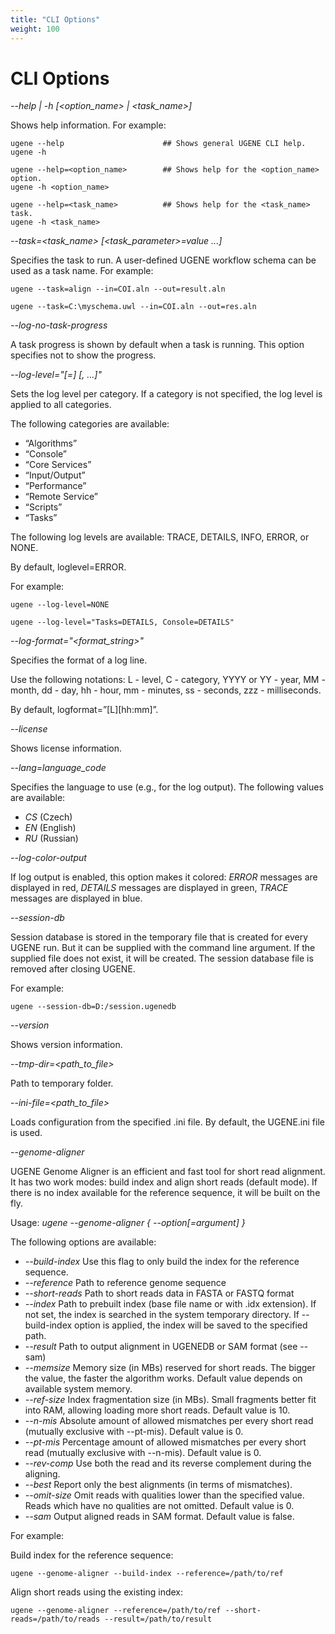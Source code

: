 ```yaml
---
title: "CLI Options"
weight: 100
---
```


# CLI Options

_\--help | -h \[<option\_name> | <task\_name>\]_

Shows help information. For example:

```shell
ugene --help                      ## Shows general UGENE CLI help.
ugene -h

ugene --help=<option_name>        ## Shows help for the <option_name> option.
ugene -h <option_name>

ugene --help=<task_name>          ## Shows help for the <task_name> task.
ugene -h <task_name>
```

_\--task=<task_name> \[<task_parameter>=value ...\]_

Specifies the task to run. A user-defined UGENE workflow schema can be used as a task name. For example:

```shell
ugene --task=align --in=COI.aln --out=result.aln

ugene --task=C:\myschema.uwl --in=COI.aln --out=res.aln
```

_\--log-no-task-progress_

A task progress is shown by default when a task is running. This option specifies not to show the progress.

_\--log-level="\[<category1>=\]<level1> \[, ...\]"_

Sets the log level per category. If a category is not specified, the log level is applied to all categories.

The following categories are available:

*   “Algorithms”
*   “Console”
*   “Core Services”
*   “Input/Output”
*   “Performance”
*   “Remote Service”
*   “Scripts”
*   “Tasks”

The following log levels are available: TRACE, DETAILS, INFO, ERROR, or NONE.

By default, loglevel=ERROR.

For example:

```shell
ugene --log-level=NONE

ugene --log-level="Tasks=DETAILS, Console=DETAILS"
```

_\--log-format="<format_string>"_

Specifies the format of a log line.

Use the following notations: L - level, C - category, YYYY or YY - year, MM - month, dd - day, hh - hour, mm - minutes, ss - seconds, zzz - milliseconds.

By default, logformat=”\[L\]\[hh:mm\]”.

_\--license_

Shows license information.

_\--lang=language_code_

Specifies the language to use (e.g., for the log output). The following values are available:

*   _CS_ (Czech)
*   _EN_ (English)
*   _RU_ (Russian)

_\--log-color-output_

If log output is enabled, this option makes it colored: _ERROR_ messages are displayed in red, _DETAILS_ messages are displayed in green, _TRACE_ messages are displayed in blue.

\--_session-db_

Session database is stored in the temporary file that is created for every UGENE run. But it can be supplied with the command line argument. If the supplied file does not exist, it will be created. The session database file is removed after closing UGENE.

For example:

```shell
ugene --session-db=D:/session.ugenedb
```

\--_version_

Shows version information.

\--_tmp-dir=<path_to_file>_

Path to temporary folder.

\--_ini-file=<path_to_file>_

Loads configuration from the specified .ini file. By default, the UGENE.ini file is used.

\--_genome-aligner_

UGENE Genome Aligner is an efficient and fast tool for short read alignment. It has two work modes: build index and align short reads (default mode). If there is no index available for the reference sequence, it will be built on the fly.

Usage: _ugene --genome-aligner { --option\[=argument\] }_

The following options are available:

* _\--build-index_ Use this flag to only build the index for the reference sequence.
* _\--reference_ Path to reference genome sequence
* _\--short-reads_ Path to short reads data in FASTA or FASTQ format
* _\--index_ Path to prebuilt index (base file name or with .idx extension). If not set, the index is searched in the system temporary directory. If --build-index option is applied, the index will be saved to the specified path.
* _\--result_ Path to output alignment in UGENEDB or SAM format (see --sam)
* _\--memsize_ Memory size (in MBs) reserved for short reads. The bigger the value, the faster the algorithm works. Default value depends on available system memory.
* _\--ref-size_ Index fragmentation size (in MBs). Small fragments better fit into RAM, allowing loading more short reads. Default value is 10.
* _\--n-mis_ Absolute amount of allowed mismatches per every short read (mutually exclusive with --pt-mis). Default value is 0.
* _\--pt-mis_ Percentage amount of allowed mismatches per every short read (mutually exclusive with --n-mis). Default value is 0.
* _\--rev-comp_ Use both the read and its reverse complement during the aligning.
* _\--best_ Report only the best alignments (in terms of mismatches).
* _\--omit-size_ Omit reads with qualities lower than the specified value. Reads which have no qualities are not omitted. Default value is 0.
* _\--sam_ Output aligned reads in SAM format. Default value is false.

For example:

Build index for the reference sequence:
```shell
ugene --genome-aligner --build-index --reference=/path/to/ref
```

Align short reads using the existing index:
```shell
ugene --genome-aligner --reference=/path/to/ref --short-reads=/path/to/reads --result=/path/to/result